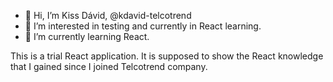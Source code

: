 - 👋 Hi, I’m Kiss Dávid, @kdavid-telcotrend
- 👀 I’m interested in testing and currently in React learning.
- 🌱 I’m currently learning React.


<!---
kdavid-telcotrend/kdavid-telcotrend is a ✨ special ✨ repository because its `README.md` (this file) appears on your GitHub profile.
You can click the Preview link to take a look at your changes.
--->

This is a trial React application.
It is supposed to show the React knowledge that I gained since I joined Telcotrend company.
